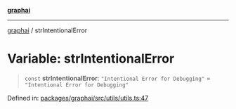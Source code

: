 [**graphai**](../README.md)

***

[graphai](../globals.md) / strIntentionalError

# Variable: strIntentionalError

> `const` **strIntentionalError**: `"Intentional Error for Debugging"` = `"Intentional Error for Debugging"`

Defined in: [packages/graphai/src/utils/utils.ts:47](https://github.com/kawamataryo/graphai/blob/5c4c4325bb275f17c58187664137731b5dc52a39/packages/graphai/src/utils/utils.ts#L47)
